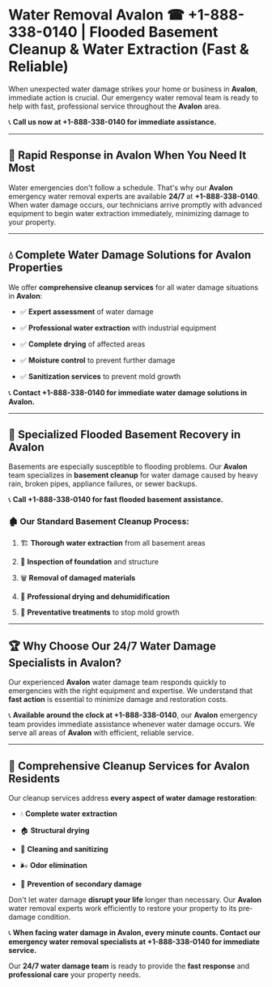 # Water Removal Avalon ☎ +1-888-338-0140 | Flooded Basement Cleanup & Water Extraction (Fast & Reliable)

When unexpected water damage strikes your home or business in **Avalon**, immediate action is crucial. Our emergency water removal team is ready to help with fast, professional service throughout the **Avalon** area. 

📞 **Call us now at +1-888-338-0140 for immediate assistance.**
---
## 🚀 Rapid Response in Avalon When You Need It Most
Water emergencies don't follow a schedule. That's why our **Avalon** emergency water removal experts are available **24/7** at **+1-888-338-0140**. When water damage occurs, our technicians arrive promptly with advanced equipment to begin water extraction immediately, minimizing damage to your property.
---
## 💧 Complete Water Damage Solutions for Avalon Properties
We offer **comprehensive cleanup services** for all water damage situations in **Avalon**:
- ✅ **Expert assessment** of water damage  
- ✅ **Professional water extraction** with industrial equipment  
- ✅ **Complete drying** of affected areas  
- ✅ **Moisture control** to prevent further damage  
- ✅ **Sanitization services** to prevent mold growth  
📞 **Contact +1-888-338-0140 for immediate water damage solutions in Avalon.**
---
## 🌊 Specialized Flooded Basement Recovery in Avalon
Basements are especially susceptible to flooding problems. Our **Avalon** team specializes in **basement cleanup** for water damage caused by heavy rain, broken pipes, appliance failures, or sewer backups. 
📞 **Call +1-888-338-0140 for fast flooded basement assistance.**
### 🏚️ Our Standard Basement Cleanup Process:
1. 🏗️ **Thorough water extraction** from all basement areas  
2. 🔎 **Inspection of foundation** and structure  
3. 🗑️ **Removal of damaged materials**  
4. 💨 **Professional drying and dehumidification**  
5. 🚫 **Preventative treatments** to stop mold growth  
---
## 🏆 Why Choose Our 24/7 Water Damage Specialists in Avalon?
Our experienced **Avalon** water damage team responds quickly to emergencies with the right equipment and expertise. We understand that **fast action** is essential to minimize damage and restoration costs.
📞 **Available around the clock at +1-888-338-0140**, our **Avalon** emergency team provides immediate assistance whenever water damage occurs. We serve all areas of **Avalon** with efficient, reliable service.
---
## 🧹 Comprehensive Cleanup Services for Avalon Residents
Our cleanup services address **every aspect of water damage restoration**:
- 💧 **Complete water extraction**  
- 🏠 **Structural drying**  
- 🧼 **Cleaning and sanitizing**  
- 🌬️ **Odor elimination**  
- 🚫 **Prevention of secondary damage**  
Don't let water damage **disrupt your life** longer than necessary. Our **Avalon** water removal experts work efficiently to restore your property to its pre-damage condition.
📞 **When facing water damage in Avalon, every minute counts. Contact our emergency water removal specialists at +1-888-338-0140 for immediate service.**
Our **24/7 water damage team** is ready to provide the **fast response** and **professional care** your property needs.
